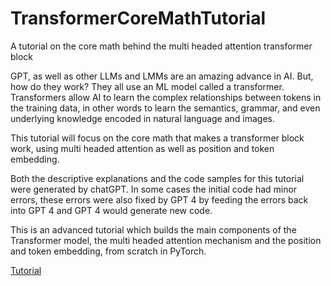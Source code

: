 # TransformerCoreMathTutorial
A tutorial on the core math behind the multi headed attention transformer block 


GPT, as well as other LLMs and LMMs are an amazing advance in AI. But, how do they work? They all use an ML model called a transformer. Transformers allow AI to learn the complex relationships between tokens in the training data, in other words to learn the semantics, grammar, and even underlying knowledge encoded in natural language and images.

This tutorial will focus on the core math that makes a transformer block work, using multi headed attention as well as position and token embedding.

Both the descriptive explanations and the code samples for this tutorial were generated by chatGPT. In some cases the initial code had minor errors, these errors were also fixed by GPT 4 by feeding the errors back into GPT 4 and GPT 4 would generate new code.

This is an advanced tutorial which builds the main components of the Transformer model, the multi headed attention mechanism and the position and token embedding, from scratch in PyTorch.

[Tutorial](transformer-core-math.ipynb)
